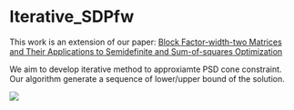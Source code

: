 # Iterative_SDPfw

This work is an extension of our paper: [Block Factor-width-two Matrices and Their Applications to Semidefinite and Sum-of-squares Optimization](https://arxiv.org/abs/1909.11076)

We aim to develop iterative method to approxiamte PSD cone constraint. 
Our algorithm generate a sequence of lower/upper bound of the solution. 

<img align="center" src="https://user-images.githubusercontent.com/86756536/163081392-e0120b87-d4ff-4d5d-8cc8-05e02096a69b.png">

